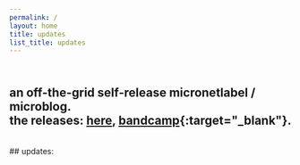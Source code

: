 ```yaml
---
permalink: /
layout: home
title: updates
list_title: updates
---
```


## <br>an off-the-grid self-release micronetlabel / microblog. <br>the releases: [here], [bandcamp]{:target="_blank"}.
<br>
## updates:

[here]: /releases
[bandcamp]: https://zvoovim.bandcamp.com/